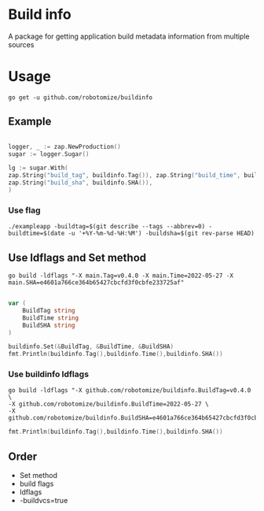 # Build info

A package for getting application build metadata information from multiple sources

# Usage

```shell
go get -u github.com/robotomize/buildinfo
```

## Example

```go

logger, _ := zap.NewProduction()
sugar := logger.Sugar()

lg := sugar.With(
zap.String("build_tag", buildinfo.Tag()), zap.String("build_time", buildinfo.Time()),
zap.String("build_sha", buildinfo.SHA()),
)

```

### Use flag

```shell
./exampleapp -buildtag=$(git describe --tags --abbrev=0) -buildtime=$(date -u '+%Y-%m-%d-%H:%M') -buildsha=$(git rev-parse HEAD)
```

## Use ldflags and Set method

```shell
go build -ldflags "-X main.Tag=v0.4.0 -X main.Time=2022-05-27 -X main.SHA=e4601a766ce364b65427cbcfd3f0cbfe233725af"
```

```go

var (
    BuildTag string
	BuildTime string
	BuildSHA string
)

buildinfo.Set(&BuildTag, &BuildTime, &BuildSHA)
fmt.Println(buildinfo.Tag(),buildinfo.Time(),buildinfo.SHA())
```

### Use buildinfo ldflags
```shell
go build -ldflags "-X github.com/robotomize/buildinfo.BuildTag=v0.4.0 \
-X github.com/robotomize/buildinfo.BuildTime=2022-05-27 \
-X github.com/robotomize/buildinfo.BuildSHA=e4601a766ce364b65427cbcfd3f0cbfe233725af"
```

```go
fmt.Println(buildinfo.Tag(),buildinfo.Time(),buildinfo.SHA())
```

## Order
* Set method
* build flags
* ldflags
* -buildvcs=true